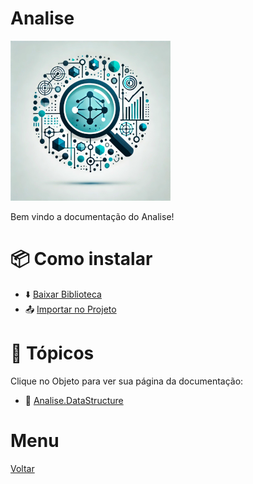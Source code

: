 # Analise
![Logo do projeto](../../imagens/icon256x256.png)

Bem vindo a documentação do Analise!

# 📦 Como instalar
- ⬇️ [Baixar Biblioteca](./instalar/page.md)
- 📤 [Importar no Projeto](./importar/page.md)

# 📖 Tópicos
Clique no Objeto para ver sua página da documentação:

- 🔗 [Analise.DataStructure](./DataStructure/page.md)

# Menu
[Voltar](../main.md)